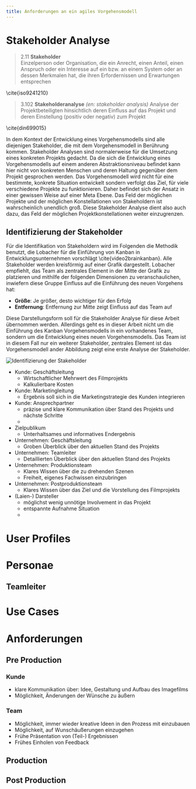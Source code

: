 ```yaml
---
title: Anforderungen an ein agiles Vorgehensmodell
---
```


# Stakeholder Analyse




> 2.11 **Stakeholder**  
> Einzelperson oder Organisation, die ein Anrecht, einen Anteil, einen Anspruch oder ein Interesse auf ein bzw. an einem System oder an dessen Merkmalen hat, die ihren Erfordernissen und Erwartungen entsprechen

\cite{iso9241210}


> 3.102 **Stakeholderanalyse** *(en: stakeholder analysis)*
> Analyse der Projektbeteiligten hinsichtlich deren Einfluss auf das Projekt und deren Einstellung (positiv oder negativ) zum Projekt

\cite{din699015}

In dem Kontext der Entwicklung eines Vorgehensmodells sind alle diejenigen Stakeholder, die mit dem Vorgehensmodell in Berührung kommen. Stakeholder Analysen sind normalerweise für die Umsetzung eines konkreten Projekts gedacht. Da die sich die Entwicklung eines Vorgehensmodells auf einem anderen Abstraktionsniveau befindet kann hier nicht von konkreten Menschen und deren Haltung gegenüber dem Projekt gesprochen werden. Das Vorgehensmodell wird nicht für eine bestimmte, konkrete Situation entwickelt sondern verfolgt das Ziel, für viele verschiedene Projekte zu funktionieren. Daher befindet sich der Ansatz in einer gewissen Weise auf einer Meta Ebene. Das Feld der möglichen Projekte und der möglichen Konstellationen von Stakeholdern ist wahrscheinlich unendlich groß. Diese Stakeholder Analyse dient also auch dazu, das Feld der möglichen Projektkonstellationen weiter einzugrenzen.

## Identifizierung der Stakeholder

Für die Identifikation von Stakeholdern wird im Folgenden die Methodik benutzt, die Lobacher für die Einführung von Kanban in Entwicklungsunternehmen vorschlägt \cite{video2brainkanban}. Alle Stakeholder werden kreisförmig auf einer Grafik dargestellt. Lobacher empfiehlt, das Team als zentrales Element in der Mitte der Grafik zu platzieren und mithilfe der folgenden Dimensionen zu veranschaulichen, inwiefern diese Gruppe Einfluss auf die Einführung des neuen Vorgehens hat:

- **Größe**: Je größer, desto wichtiger für den Erfolg
- **Entfernung**: Entfernung zur Mitte zeigt Einfluss auf das Team auf

Diese Darstellungsform soll für die Stakeholder Analyse für diese Arbeit übernommen werden. Allerdings geht es in dieser Arbeit nicht um die Einführung des Kanban Vorgehensmodells in ein vorhandenes Team, sondern um die Entwicklung eines neuen Vorgehensmodells. Das Team ist in diesem Fall nur ein weiterer Stakeholder, zentrales Element ist das Vorgehensmodell ander Abbildung <!--TODO Referenz auf Grafik--> zeigt eine erste Analyse der Stakeholder.

![Identifizierung der Stakeholder](https://www.lucidchart.com/publicSegments/view/559d02ad-b1a4-4316-8dc0-2a7c0a00cdd1/image.png)

<!-- Lucid Chart Link https://www.lucidchart.com/documents/edit/504b7c7a-6b4e-4eb0-9563-f6e2c8d86335? -->

- Kunde: Geschäftsleitung
	- Wirtschaftlicher Mehrwert des Filmprojekts
	- Kalkulierbare Kosten
- Kunde: Marketingleitung
	- Ergebnis soll sich in die Marketingstrategie des Kunden integrieren
- Kunde: Ansprechpartner
	- präzise und klare Kommunikation über Stand des Projekts und nächste Schritte
	- 
- Zielpublikum
	- Unterhaltsames und informatives Endergebnis
- Unternehmen: Geschäftsleitung
	- Groben Überblick über den aktuellen Stand des Projekts
- Unternehmen: Teamleiter
	- Detaillierten Überblick über den aktuellen Stand des Projekts
- Unternehmen: Produktionsteam
	- Klares Wissen über die zu drehenden Szenen
	- Freiheit, eigenes Fachwissen einzubringen
- Unternehmen: Postproduktionsteam
	- Klares Wissen über das Ziel und die Vorstellung des Filmprojekts
- (Laien-) Darsteller
	- möglichst wenig unnötige Involvement in das Projekt
	- entspannte Aufnahme Situation
	- 





# User Profiles



# Personae

## Teamleiter

# Use Cases


# Anforderungen


## Pre Production

### Kunde

- klare Kommunikation über: Idee, Gestaltung und Aufbau des Imagefilms
- Möglichkeit, Änderungen der Wünsche zu äußern



### Team

- Möglichkeit, immer wieder kreative Ideen in den Prozess mit einzubauen
- Möglichkeit, auf Wunschäußerungen einzugehen
- Frühe Präsentation von (Teil-) Ergebnissen
- Frühes Einholen von Feedback





## Production
## Post Production
